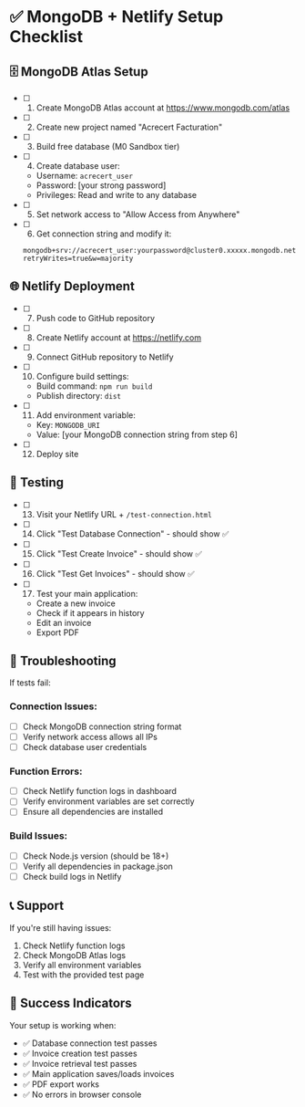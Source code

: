 # ✅ MongoDB + Netlify Setup Checklist

## 🗄️ MongoDB Atlas Setup

- [ ] 1. Create MongoDB Atlas account at https://www.mongodb.com/atlas
- [ ] 2. Create new project named "Acrecert Facturation"
- [ ] 3. Build free database (M0 Sandbox tier)
- [ ] 4. Create database user:
  - Username: `acrecert_user`
  - Password: [your strong password]
  - Privileges: Read and write to any database
- [ ] 5. Set network access to "Allow Access from Anywhere"
- [ ] 6. Get connection string and modify it:
  ```
  mongodb+srv://acrecert_user:yourpassword@cluster0.xxxxx.mongodb.net/facturation?retryWrites=true&w=majority
  ```

## 🌐 Netlify Deployment

- [ ] 7. Push code to GitHub repository
- [ ] 8. Create Netlify account at https://netlify.com
- [ ] 9. Connect GitHub repository to Netlify
- [ ] 10. Configure build settings:
  - Build command: `npm run build`
  - Publish directory: `dist`
- [ ] 11. Add environment variable:
  - Key: `MONGODB_URI`
  - Value: [your MongoDB connection string from step 6]
- [ ] 12. Deploy site

## 🧪 Testing

- [ ] 13. Visit your Netlify URL + `/test-connection.html`
- [ ] 14. Click "Test Database Connection" - should show ✅
- [ ] 15. Click "Test Create Invoice" - should show ✅
- [ ] 16. Click "Test Get Invoices" - should show ✅
- [ ] 17. Test your main application:
  - Create a new invoice
  - Check if it appears in history
  - Edit an invoice
  - Export PDF

## 🔧 Troubleshooting

If tests fail:

### Connection Issues:
- [ ] Check MongoDB connection string format
- [ ] Verify network access allows all IPs
- [ ] Check database user credentials

### Function Errors:
- [ ] Check Netlify function logs in dashboard
- [ ] Verify environment variables are set correctly
- [ ] Ensure all dependencies are installed

### Build Issues:
- [ ] Check Node.js version (should be 18+)
- [ ] Verify all dependencies in package.json
- [ ] Check build logs in Netlify

## 📞 Support

If you're still having issues:
1. Check Netlify function logs
2. Check MongoDB Atlas logs
3. Verify all environment variables
4. Test with the provided test page

## 🎉 Success Indicators

Your setup is working when:
- ✅ Database connection test passes
- ✅ Invoice creation test passes
- ✅ Invoice retrieval test passes
- ✅ Main application saves/loads invoices
- ✅ PDF export works
- ✅ No errors in browser console
